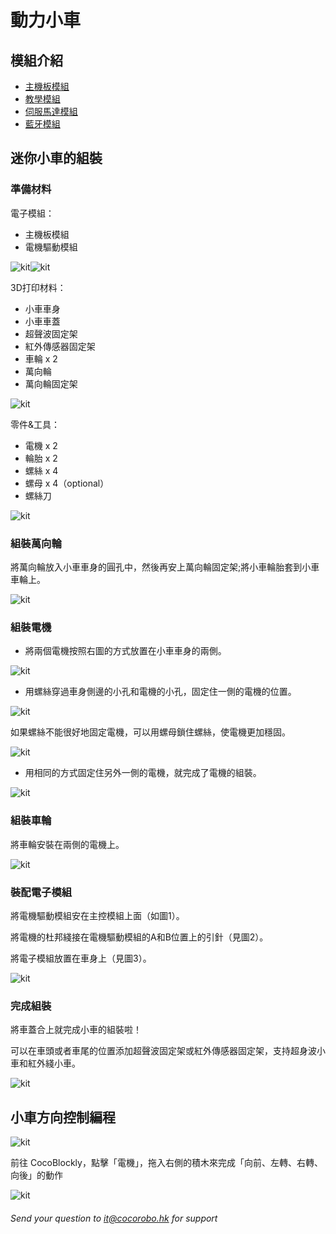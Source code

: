 # 動力小車
## 模組介紹
- [主機板模組](/cocomod/main-controller)
- [教學模組](/cocomod/sensor-101)
- [伺服馬達模組](/cocomod/servo)
- [藍牙模組](/cocomod/bluetooth)
## 迷你小車的組裝
### 準備材料
電子模組：
- 主機板模組
- 電機驅動模組

![kit](../media/kit_156.jpg)![kit](../media/kit_157.jpg)

3D打印材料：
- 小車車身
- 小車車蓋
- 超聲波固定架
- 紅外傳感器固定架
- 車輪 x 2
- 萬向輪
- 萬向輪固定架

![kit](../media/kit_157.png)

零件&工具：
- 電機 x 2
- 輪胎 x 2
- 螺絲 x 4
- 螺母 x 4（optional）
- 螺絲刀

![kit](../media/kit_156.png)
### 組裝萬向輪
將萬向輪放入小車車身的圓孔中，然後再安上萬向輪固定架;將小車輪胎套到小車車輪上。

![kit](../media/kit_158.png)
### 組裝電機
- 將兩個電機按照右圖的方式放置在小車車身的兩側。

![kit](../media/kit_159.jpg)
- 用螺絲穿過車身側邊的小孔和電機的小孔，固定住一側的電機的位置。

![kit](../media/kit_159.png)

如果螺絲不能很好地固定電機，可以用螺母鎖住螺絲，使電機更加穩固。

![kit](../media/kit_2.jpg)
- 用相同的方式固定住另外一側的電機，就完成了電機的組裝。

![kit](../media/kit_3.jpg)
### 組裝車輪
將車輪安裝在兩側的電機上。

![kit](../media/kit_4.jpg)
### 裝配電子模組
將電機驅動模組安在主控模組上面（如圖1）。

將電機的杜邦綫接在電機驅動模組的A和B位置上的引針（見圖2）。

將電子模組放置在車身上（見圖3）。

![kit](../media/kit_160.png)
### 完成組裝
將車蓋合上就完成小車的組裝啦！

可以在車頭或者車尾的位置添加超聲波固定架或紅外傳感器固定架，支持超身波小車和紅外綫小車。

![kit](../media/kit_161.png)
## 小車方向控制編程
![kit](../media/kit_163.png)

前往 CocoBlockly，點擊「電機」，拖入右側的積木來完成「向前、左轉、右轉、向後」的動作

![kit](../media/kit_162.png)

###### Send your question to [it@cocorobo.hk](http://cocorobo.hk/online/) for support